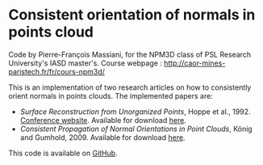 Consistent orientation of normals in points cloud
=================================================

Code by Pierre-François Massiani, for the NPM3D class of PSL Research University's IASD master's.
Course webpage : http://caor-mines-paristech.fr/fr/cours-npm3d/

This is an implementation of two research articles on how to consistently orient normals in points clouds.
The implemented papers are:
* _Surface Reconstruction from Unorganized Points_, Hoppe et al., 1992. [Conference website](https://dl.acm.org/doi/abs/10.1145/133994.134011). Available for download [here](http://hhoppe.com/recon.pdf).
* _Consistent Propagation of Normal Orientations in Point Clouds_, König and Gumhold, 2009. Available for download [here](http://www.inf.tu-dresden.de/content/institutes/smt/cg/publications/paper/normal_propagation.pdf).

This code is available on [GitHub](https://github.com/PFMassiani/consistent_normals_orientation).